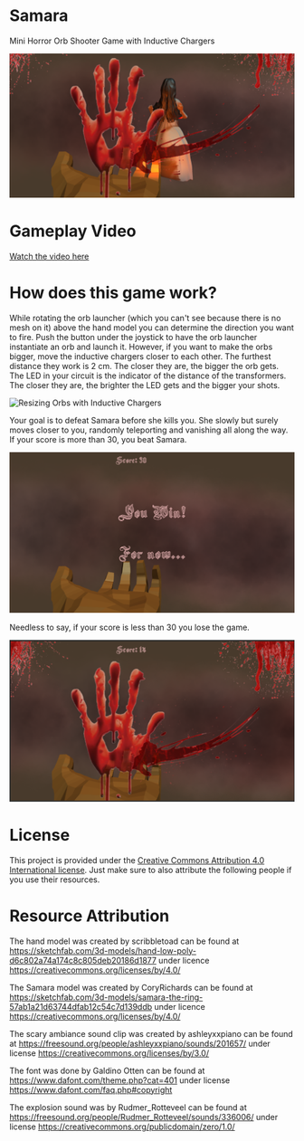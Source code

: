 # Samara
Mini Horror Orb Shooter Game with Inductive Chargers

![Samara Scare](ReadmeImages/samara_start.PNG)

# Gameplay Video

[Watch the video here](https://vimeo.com/473672664)

# How does this game work?

While rotating the orb launcher (which you can't see because there is no mesh on it) above the hand model you can determine the direction you want to fire. Push the button under the joystick to have the orb launcher instantiate an orb and launch it. However, if you want to make the orbs bigger, move the inductive chargers closer to each other. The furthest distance they work is 2 cm. The closer they are, the bigger the orb gets. The LED in your circuit is the indicator of the distance of the transformers. The closer they are, the brighter the LED gets and the bigger your shots.

![Resizing Orbs with Inductive Chargers](ReadmeImages/inductive_charger_set.gif)

Your goal is to defeat Samara before she kills you. She slowly but surely moves closer to you, randomly teleporting and vanishing all along the way. If your score is more than 30, you beat Samara.

![You Win!](ReadmeImages/YouWin.PNG)

Needless to say, if your score is less than 30 you lose the game.

![You lose...](ReadmeImages/Youlose.PNG)

# License

This project is provided under the [Creative Commons Attribution 4.0 International license](https://creativecommons.org/licenses/by/4.0/). Just make sure to also attribute the following people if you use their resources.

# Resource Attribution

The hand model was created by scribbletoad can be found at https://sketchfab.com/3d-models/hand-low-poly-d6c802a74a174c8c805deb20186d1877 under licence https://creativecommons.org/licenses/by/4.0/

The Samara model was created by CoryRichards can be found at https://sketchfab.com/3d-models/samara-the-ring-57ab1a21d63744dfab12c54c7d139ddb under licence https://creativecommons.org/licenses/by/4.0/

The scary ambiance sound clip was created by ashleyxxpiano can be found at https://freesound.org/people/ashleyxxpiano/sounds/201657/ under license https://creativecommons.org/licenses/by/3.0/

The font was done by Galdino Otten can be found at https://www.dafont.com/theme.php?cat=401 under license https://www.dafont.com/faq.php#copyright

The explosion sound was by Rudmer_Rotteveel can be found at https://freesound.org/people/Rudmer_Rotteveel/sounds/336006/ under license https://creativecommons.org/publicdomain/zero/1.0/
